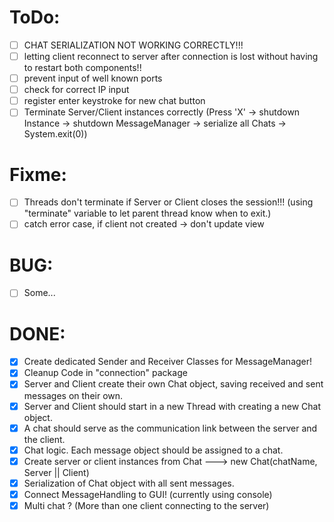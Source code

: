# ToDo:
- [ ] CHAT SERIALIZATION NOT WORKING CORRECTLY!!!
- [ ] letting client reconnect to server after connection is lost without having to restart both components!!
- [ ] prevent input of well known ports
- [ ] check for correct IP input
- [ ] register enter keystroke for new chat button
- [ ] Terminate Server/Client instances correctly (Press 'X' -> shutdown Instance -> shutdown MessageManager -> serialize all Chats -> System.exit(0))

# Fixme:
- [ ] Threads don't terminate if Server or Client closes the session!!! (using "terminate" variable to let parent thread know when to exit.)
- [ ] catch error case, if client not created -> don't update view

# BUG:
- [ ] Some...

# DONE:
- [x] Create dedicated Sender and Receiver Classes for MessageManager!
- [x] Cleanup Code in "connection" package
- [x] Server and Client create their own Chat object, saving received and sent messages on their own.
- [x] Server and Client should start in a new Thread with creating a new Chat object.
- [x] A chat should serve as the communication link between the server and the client.
- [x] Chat logic. Each message object should be assigned to a chat.
- [x] Create server or client instances from Chat ---> new Chat(chatName, Server || Client)
- [x] Serialization of Chat object with all sent messages.
- [x] Connect MessageHandling to GUI! (currently using console)
- [x] Multi chat ? (More than one client connecting to the server)
